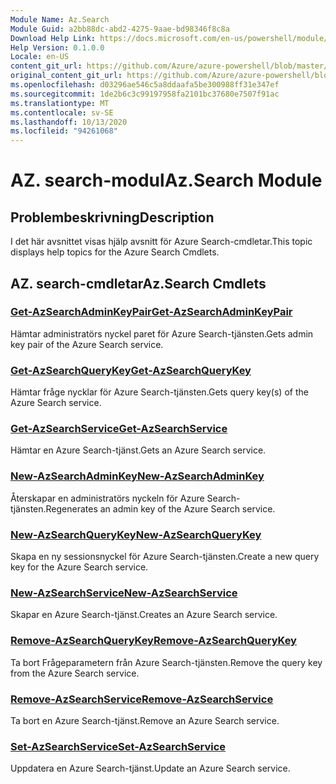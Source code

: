 ```yaml
---
Module Name: Az.Search
Module Guid: a2bb88dc-abd2-4275-9aae-bd98346f8c8a
Download Help Link: https://docs.microsoft.com/en-us/powershell/module/az.search
Help Version: 0.1.0.0
Locale: en-US
content_git_url: https://github.com/Azure/azure-powershell/blob/master/src/Search/Search/help/Az.Search.md
original_content_git_url: https://github.com/Azure/azure-powershell/blob/master/src/Search/Search/help/Az.Search.md
ms.openlocfilehash: d03296ae546c5a8ddaafa5be300988ff31e347ef
ms.sourcegitcommit: 1de2b6c3c99197958fa2101bc37680e7507f91ac
ms.translationtype: MT
ms.contentlocale: sv-SE
ms.lasthandoff: 10/13/2020
ms.locfileid: "94261068"
---
```

# <span data-ttu-id="81c23-101">AZ. search-modul</span><span class="sxs-lookup"><span data-stu-id="81c23-101">Az.Search Module</span></span>
## <span data-ttu-id="81c23-102">Problembeskrivning</span><span class="sxs-lookup"><span data-stu-id="81c23-102">Description</span></span>
<span data-ttu-id="81c23-103">I det här avsnittet visas hjälp avsnitt för Azure Search-cmdletar.</span><span class="sxs-lookup"><span data-stu-id="81c23-103">This topic displays help topics for the Azure Search Cmdlets.</span></span>

## <span data-ttu-id="81c23-104">AZ. search-cmdletar</span><span class="sxs-lookup"><span data-stu-id="81c23-104">Az.Search Cmdlets</span></span>
### [<span data-ttu-id="81c23-105">Get-AzSearchAdminKeyPair</span><span class="sxs-lookup"><span data-stu-id="81c23-105">Get-AzSearchAdminKeyPair</span></span>](Get-AzSearchAdminKeyPair.md)
<span data-ttu-id="81c23-106">Hämtar administratörs nyckel paret för Azure Search-tjänsten.</span><span class="sxs-lookup"><span data-stu-id="81c23-106">Gets admin key pair of the Azure Search service.</span></span>

### [<span data-ttu-id="81c23-107">Get-AzSearchQueryKey</span><span class="sxs-lookup"><span data-stu-id="81c23-107">Get-AzSearchQueryKey</span></span>](Get-AzSearchQueryKey.md)
<span data-ttu-id="81c23-108">Hämtar fråge nycklar för Azure Search-tjänsten.</span><span class="sxs-lookup"><span data-stu-id="81c23-108">Gets query key(s) of the Azure Search service.</span></span>

### [<span data-ttu-id="81c23-109">Get-AzSearchService</span><span class="sxs-lookup"><span data-stu-id="81c23-109">Get-AzSearchService</span></span>](Get-AzSearchService.md)
<span data-ttu-id="81c23-110">Hämtar en Azure Search-tjänst.</span><span class="sxs-lookup"><span data-stu-id="81c23-110">Gets an Azure Search service.</span></span>

### [<span data-ttu-id="81c23-111">New-AzSearchAdminKey</span><span class="sxs-lookup"><span data-stu-id="81c23-111">New-AzSearchAdminKey</span></span>](New-AzSearchAdminKey.md)
<span data-ttu-id="81c23-112">Återskapar en administratörs nyckeln för Azure Search-tjänsten.</span><span class="sxs-lookup"><span data-stu-id="81c23-112">Regenerates an admin key of the Azure Search service.</span></span>

### [<span data-ttu-id="81c23-113">New-AzSearchQueryKey</span><span class="sxs-lookup"><span data-stu-id="81c23-113">New-AzSearchQueryKey</span></span>](New-AzSearchQueryKey.md)
<span data-ttu-id="81c23-114">Skapa en ny sessionsnyckel för Azure Search-tjänsten.</span><span class="sxs-lookup"><span data-stu-id="81c23-114">Create a new query key for the Azure Search service.</span></span>

### [<span data-ttu-id="81c23-115">New-AzSearchService</span><span class="sxs-lookup"><span data-stu-id="81c23-115">New-AzSearchService</span></span>](New-AzSearchService.md)
<span data-ttu-id="81c23-116">Skapar en Azure Search-tjänst.</span><span class="sxs-lookup"><span data-stu-id="81c23-116">Creates an Azure Search service.</span></span>

### [<span data-ttu-id="81c23-117">Remove-AzSearchQueryKey</span><span class="sxs-lookup"><span data-stu-id="81c23-117">Remove-AzSearchQueryKey</span></span>](Remove-AzSearchQueryKey.md)
<span data-ttu-id="81c23-118">Ta bort Frågeparametern från Azure Search-tjänsten.</span><span class="sxs-lookup"><span data-stu-id="81c23-118">Remove the query key from the Azure Search service.</span></span>

### [<span data-ttu-id="81c23-119">Remove-AzSearchService</span><span class="sxs-lookup"><span data-stu-id="81c23-119">Remove-AzSearchService</span></span>](Remove-AzSearchService.md)
<span data-ttu-id="81c23-120">Ta bort en Azure Search-tjänst.</span><span class="sxs-lookup"><span data-stu-id="81c23-120">Remove an Azure Search service.</span></span>

### [<span data-ttu-id="81c23-121">Set-AzSearchService</span><span class="sxs-lookup"><span data-stu-id="81c23-121">Set-AzSearchService</span></span>](Set-AzSearchService.md)
<span data-ttu-id="81c23-122">Uppdatera en Azure Search-tjänst.</span><span class="sxs-lookup"><span data-stu-id="81c23-122">Update an Azure Search service.</span></span>

